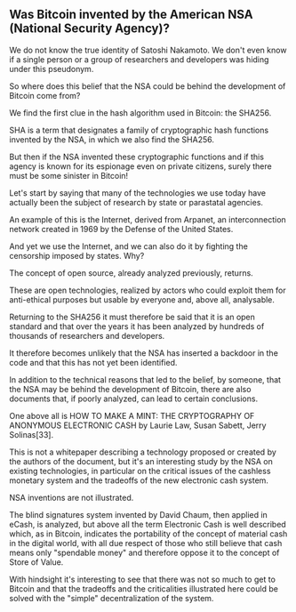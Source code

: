 ## Was Bitcoin invented by the American NSA (National Security Agency)? ##

We do not know the true identity of Satoshi Nakamoto. We don&#39;t even know if a single person or a group of researchers and developers was hiding under this pseudonym.

So where does this belief that the NSA could be behind the development of Bitcoin come from?

We find the first clue in the hash algorithm used in Bitcoin: the SHA256.

SHA is a term that designates a family of cryptographic hash functions invented by the NSA, in which we also find the SHA256.

But then if the NSA invented these cryptographic functions and if this agency is known for its espionage even on private citizens, surely there must be some sinister in Bitcoin!

Let&#39;s start by saying that many of the technologies we use today have actually been the subject of research by state or parastatal agencies.

An example of this is the Internet, derived from Arpanet, an interconnection network created in 1969 by the Defense of the United States.

And yet we use the Internet, and we can also do it by fighting the censorship imposed by states. Why?

The concept of open source, already analyzed previously, returns.

These are open technologies, realized by actors who could exploit them for anti-ethical purposes but usable by everyone and, above all, analysable.

Returning to the SHA256 it must therefore be said that it is an open standard and that over the years it has been analyzed by hundreds of thousands of researchers and developers.

It therefore becomes unlikely that the NSA has inserted a backdoor in the code and that this has not yet been identified.

In addition to the technical reasons that led to the belief, by someone, that the NSA may be behind the development of Bitcoin, there are also documents that, if poorly analyzed, can lead to certain conclusions.

One above all is HOW TO MAKE A MINT: THE CRYPTOGRAPHY OF ANONYMOUS ELECTRONIC CASH by Laurie Law, Susan Sabett, Jerry Solinas[33].

This is not a whitepaper describing a technology proposed or created by the authors of the document, but it&#39;s an interesting study by the NSA on existing technologies, in particular on the critical issues of the cashless monetary system and the tradeoffs of the new electronic cash system.

NSA inventions are not illustrated.

The blind signatures system invented by David Chaum, then applied in eCash, is analyzed, but above all the term Electronic Cash is well described which, as in Bitcoin, indicates the portability of the concept of material cash in the digital world, with all due respect of those who still believe that cash means only &quot;spendable money&quot; and therefore oppose it to the concept of Store of Value.

With hindsight it&#39;s interesting to see that there was not so much to get to Bitcoin and that the tradeoffs and the criticalities illustrated here could be solved with the &quot;simple&quot; decentralization of the system.
